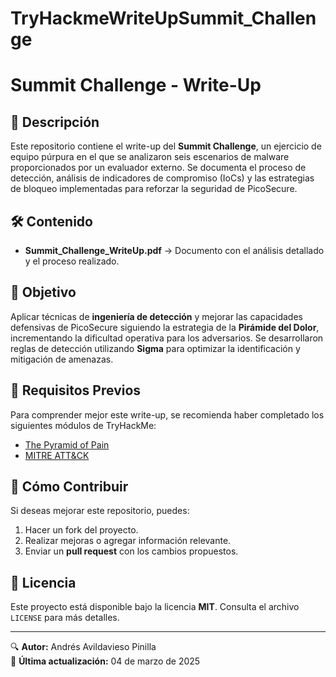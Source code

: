 # TryHackmeWriteUpSummit_Challenge

# Summit Challenge - Write-Up  

## 📌 Descripción  
Este repositorio contiene el write-up del **Summit Challenge**, un ejercicio de equipo púrpura en el que se analizaron seis escenarios de malware proporcionados por un evaluador externo. Se documenta el proceso de detección, análisis de indicadores de compromiso (IoCs) y las estrategias de bloqueo implementadas para reforzar la seguridad de PicoSecure.  

## 🛠️ Contenido  
- **Summit_Challenge_WriteUp.pdf** → Documento con el análisis detallado y el proceso realizado.  

## 🎯 Objetivo  
Aplicar técnicas de **ingeniería de detección** y mejorar las capacidades defensivas de PicoSecure siguiendo la estrategia de la **Pirámide del Dolor**, incrementando la dificultad operativa para los adversarios. Se desarrollaron reglas de detección utilizando **Sigma** para optimizar la identificación y mitigación de amenazas.  

## 📖 Requisitos Previos  
Para comprender mejor este write-up, se recomienda haber completado los siguientes módulos de TryHackMe:  
- [The Pyramid of Pain](https://tryhackme.com/room/pyramidofpainax)  
- [MITRE ATT&CK](https://tryhackme.com/room/mitre)  

## 🚀 Cómo Contribuir  
Si deseas mejorar este repositorio, puedes:  
1. Hacer un fork del proyecto.  
2. Realizar mejoras o agregar información relevante.  
3. Enviar un **pull request** con los cambios propuestos.  

## 📜 Licencia  
Este proyecto está disponible bajo la licencia **MIT**. Consulta el archivo `LICENSE` para más detalles.  

---  

🔍 **Autor:** Andrés Avildavieso Pinilla  
📅 **Última actualización:** 04 de marzo de 2025  

